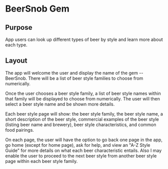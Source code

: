 # BeerSnob Gem

## Purpose

App users can look up different types of beer by style and learn more 
about each type.

## Layout

The app will welcome the user and display the name of the gem -- BeerSnob. 
There will be a list of beer style families to choose from numerically.

Once the user chooses a beer style family, a list of beer style names 
within that family will be displayed to choose from numerically. The user 
will then select a beer style name and be shown more details.

Each beer style page will show: the beer style family, the beer style 
name, a short description of the beer style, commercial examples of the 
beer style (listing beer name and brewery), beer style characteristics, 
and common food pairings.

On each page, the user will have the option to go back one page in the 
app, go home (except for home page), ask for help, and view an "A-Z Style 
Guide" for more details on what each beer characteristic entails. Also 
I may enable the user to proceed to the next beer style from another 
beer style page within each beer style family.